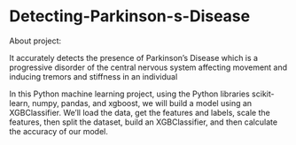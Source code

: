# Detecting-Parkinson-s-Disease

About project:

It accurately detects the presence of Parkinson’s Disease which is a progressive disorder of the central nervous system affecting movement and inducing tremors and stiffness in an individual

In this Python machine learning project, using the Python libraries scikit-learn, numpy, pandas, and xgboost, we will build a model using an XGBClassifier. We’ll load the data, get the features and labels, scale the features, then split the dataset, build an XGBClassifier, and then calculate the accuracy of our model.

